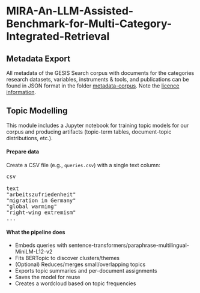 # MIRA-An-LLM-Assisted-Benchmark-for-Multi-Category-Integrated-Retrieval

## Metadata Export
All metadata of the GESIS Search corpus with documents for the categories research datasets, variables, instruments & tools, and publications can be found in JSON format in the folder [metadata-corpus](metadata-corpus). Note the [licence information](metadata-corpus/license.txt).

## Topic Modelling

This module includes a Jupyter notebook for training topic models for our corpus and producing artifacts (topic-term tables, document-topic distributions, etc.).

#### Prepare data
Create a CSV file (e.g., `queries.csv`) with a single text column:

<pre>csv 

text
"arbeitszufriedenheit"
"migration in Germany"
"global warming"
"right-wing extremism"
...
</pre>


#### What the pipeline does
- Embeds queries with sentence-transformers/paraphrase-multilingual-MiniLM-L12-v2
- Fits BERTopic to discover clusters/themes
- (Optional) Reduces/merges small/overlapping topics
- Exports topic summaries and per-document assignments
- Saves the model for reuse
- Creates a wordcloud based on topic frequencies